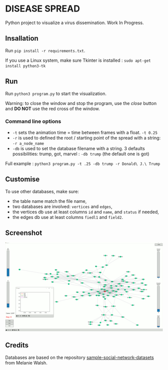 # DISEASE SPREAD

Python project to visualize a virus dissemination. Work In Progress.


## Insallation

Run `pip install -r requirements.txt`.

If you use a Linux system, make sure Tkinter is installed : `sudo apt-get install python3-tk`

## Run

Run `python3 program.py` to start the visualization.

Warning: to close the window and stop the program, use the *close* button and **DO NOT** use the red cross of the window.

### Command line options

- `-t` sets the animation time = time between frames with a float. `-t 0.25`
- `-r` is used to defined the root / starting point of the spread with a string: `-r a_node_name`
- `-db` is used to set the database filename with a string. 3 defaults possibilities: trump, got, marvel : `-db trump` (the default one is got)

Full example : `python3 program.py -t .25 -db trump -r Donald\ J.\ Trump` 

## Customise

To use other databases, make sure:
- the table name match the file name,
- two databases are involved: `vertices` and `edges`,
- the vertices db use at least columns `id` and `name`, and `status` if needed,
- the edges db use at least columns `fiedl1` and `field2`.

## Screenshot

![screenshot with got db](anim.gif)

## Credits

Databases are based on the repository [sample-social-network-datasets](https://github.com/melaniewalsh/sample-social-network-datasets) from Melanie Walsh.
